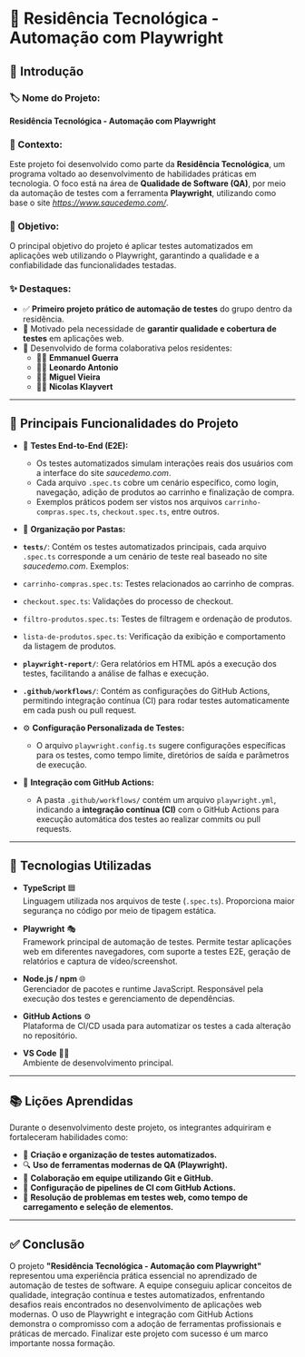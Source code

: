 # 🚀 Residência Tecnológica - Automação com Playwright

## 📘 Introdução

### 🏷️ Nome do Projeto:
**Residência Tecnológica - Automação com Playwright**

### 🎯 Contexto:
Este projeto foi desenvolvido como parte da **Residência Tecnológica**, um programa voltado ao desenvolvimento de habilidades práticas em tecnologia. O foco está na área de **Qualidade de Software (QA)**, por meio da automação de testes com a ferramenta **Playwright**, utilizando como base o site *https://www.saucedemo.com/*.

### 🎯 Objetivo:
O principal objetivo do projeto é aplicar testes automatizados em aplicações web utilizando o Playwright, garantindo a qualidade e a confiabilidade das funcionalidades testadas.

### ✨ Destaques:
- ✅ **Primeiro projeto prático de automação de testes** do grupo dentro da residência.
- 🧠 Motivado pela necessidade de **garantir qualidade e cobertura de testes** em aplicações web.
- 👥 Desenvolvido de forma colaborativa pelos residentes:
  - 👨‍💻 **Emmanuel Guerra**
  - 👨‍💻 **Leonardo Antonio**
  - 👨‍💻 **Miguel Vieira**
  - 👨‍💻 **Nicolas Klayvert**

---

## 🔧 Principais Funcionalidades do Projeto

- 🧪 **Testes End-to-End (E2E):**
  - Os testes automatizados simulam interações reais dos usuários com a interface do site *saucedemo.com*.
  - Cada arquivo `.spec.ts` cobre um cenário específico, como login, navegação, adição de produtos ao carrinho e finalização de compra.
  - Exemplos práticos podem ser vistos nos arquivos `carrinho-compras.spec.ts`, `checkout.spec.ts`, entre outros.

- 📁 **Organização por Pastas:**
 - **`tests/`**: Contém os testes automatizados principais, cada arquivo `.spec.ts` corresponde a um cenário de teste real baseado no site *saucedemo.com*. Exemplos:
  - `carrinho-compras.spec.ts`: Testes relacionados ao carrinho de compras.
  - `checkout.spec.ts`: Validações do processo de checkout.
  - `filtro-produtos.spec.ts`: Testes de filtragem e ordenação de produtos.
  - `lista-de-produtos.spec.ts`: Verificação da exibição e comportamento da listagem de produtos.

- **`playwright-report/`**: Gera relatórios em HTML após a execução dos testes, facilitando a análise de falhas e execução.


- **`.github/workflows/`**: Contém as configurações do GitHub Actions, permitindo integração contínua (CI) para rodar testes automaticamente em cada push ou pull request.
  
- ⚙️ **Configuração Personalizada de Testes:**
  - O arquivo `playwright.config.ts` sugere configurações específicas para os testes, como tempo limite, diretórios de saída e parâmetros de execução.

- 🔄 **Integração com GitHub Actions:**
  - A pasta `.github/workflows/` contém um arquivo `playwright.yml`, indicando a **integração contínua (CI)** com o GitHub Actions para execução automática dos testes ao realizar commits ou pull requests.

---

## 🧰 Tecnologias Utilizadas

- **TypeScript** 🟦  
  Linguagem utilizada nos arquivos de teste (`.spec.ts`). Proporciona maior segurança no código por meio de tipagem estática.

- **Playwright** 🎭  
  Framework principal de automação de testes. Permite testar aplicações web em diferentes navegadores, com suporte a testes E2E, geração de relatórios e captura de vídeo/screenshot.

- **Node.js / npm** 🌐  
  Gerenciador de pacotes e runtime JavaScript. Responsável pela execução dos testes e gerenciamento de dependências.

- **GitHub Actions** ⚙️  
  Plataforma de CI/CD usada para automatizar os testes a cada alteração no repositório.

- **VS Code** 🧑‍💻  
  Ambiente de desenvolvimento principal.

---

## 📚 Lições Aprendidas

Durante o desenvolvimento deste projeto, os integrantes adquiriram e fortaleceram habilidades como:

- 📌 **Criação e organização de testes automatizados.**
- 🔍 **Uso de ferramentas modernas de QA (Playwright).**
- 🤝 **Colaboração em equipe utilizando Git e GitHub.**
- 🔧 **Configuração de pipelines de CI com GitHub Actions.**
- 🧠 **Resolução de problemas em testes web, como tempo de carregamento e seleção de elementos.**

---

## ✅ Conclusão

O projeto **"Residência Tecnológica - Automação com Playwright"** representou uma experiência prática essencial no aprendizado de automação de testes de software. A equipe conseguiu aplicar conceitos de qualidade,
integração contínua e testes automatizados, enfrentando desafios reais encontrados no desenvolvimento de aplicações web modernas. O uso de Playwright e integração com GitHub Actions demonstra o compromisso com a adoção de ferramentas
profissionais e práticas de mercado. Finalizar este projeto com sucesso é um marco importante nossa formação.
